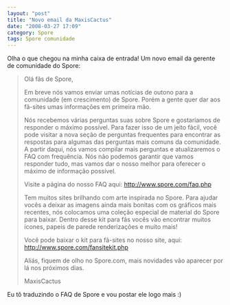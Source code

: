 ```yaml
---
layout: "post"
title: "Novo email da MaxisCactus"
date: "2008-03-27 17:09"
category: Spore
tags: Spore comunidade
---
```


Olha o que chegou na minha caixa de entrada! Um novo email da gerente de comunidade do Spore:

> Olá fãs de Spore,
>
> Em breve nós vamos enviar umas notícias de outono para a comunidade (em crescimento) de Spore. Porém a gente quer dar aos fã-sites umas informações em primeira mão.
>
> Nós recebemos várias perguntas suas sobre Spore e gostaríamos de responder o máximo possível. Para fazer isso de um jeito fácil, você pode visitar a nova seção de perguntas frequentes para encontrar as respostas para algumas das perguntas mais comuns da comunidade. A partir daqui, nós vamos compilar mais perguntas e atualizaremos o FAQ com frequência. Nós não podemos garantir que vamos responder tudo, mas vamos dar o nosso melhor para oferecer o máximo de informação possível.
>
> Visite a página do nosso FAQ aqui: <http://www.spore.com/faq.php>
>
> Tem muitos sites brilhando com arte inspirada no Spore. Para ajudar vocês a deixar as imagens ainda mais bonitas com os gráficos mais recentes, nós colocamos uma coleção especial de material do Spore para baixar. Dentro desse kit para fãs vocês vão encontrar muitos ícones, papeis de parede renderizações e muito mais!
>
> Você pode baixar o kit para fã-sites no nosso site, aqui: <http://www.spore.com/fansitekit.php>
>
> Aliás, fiquem de olho no Spore.com, mais novidades vão aparecer por lá nos próximos dias.
>
> MaxisCactus

Eu tô traduzindo o FAQ de Spore e vou postar ele logo mais :)
